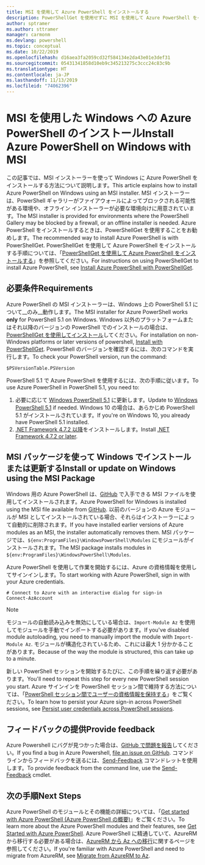 ```yaml
---
title: MSI を使用して Azure PowerShell をインストールする
description: PowerShellGet を使用せずに MSI を使用して Azure PowerShell をインストールする方法
author: sptramer
ms.author: sttramer
manager: carmonm
ms.devlang: powershell
ms.topic: conceptual
ms.date: 10/22/2019
ms.openlocfilehash: d16aea3fa2059cd32f584134e2da43e01e3def31
ms.sourcegitcommit: 05431341858d10eb9c345213275c3ccc24c83c9b
ms.translationtype: HT
ms.contentlocale: ja-JP
ms.lasthandoff: 11/13/2019
ms.locfileid: "74062396"
---
```

# <a name="install-azure-powershell-on-windows-with-msi"></a><span data-ttu-id="983a0-103">MSI を使用した Windows への Azure PowerShell のインストール</span><span class="sxs-lookup"><span data-stu-id="983a0-103">Install Azure PowerShell on Windows with MSI</span></span>

<span data-ttu-id="983a0-104">この記事では、MSI インストーラーを使って Windows に Azure PowerShell をインストールする方法について説明します。</span><span class="sxs-lookup"><span data-stu-id="983a0-104">This article explains how to install Azure PowerShell on Windows using an MSI installer.</span></span> <span data-ttu-id="983a0-105">MSI インストーラーは、PowerShell ギャラリーがファイアウォールによってブロックされる可能性がある環境や、オフライン インストーラーが必要な環境向けに用意されています。</span><span class="sxs-lookup"><span data-stu-id="983a0-105">The MSI installer is provided for environments where the PowerShell Gallery may be blocked by a firewall, or an offline installer is needed.</span></span> <span data-ttu-id="983a0-106">Azure PowerShell をインストールするときは、PowerShellGet を使用することをお勧めします。</span><span class="sxs-lookup"><span data-stu-id="983a0-106">The recommended way to install Azure PowerShell is with PowerShellGet.</span></span> <span data-ttu-id="983a0-107">PowerShellGet を使用して Azure PowerShell をインストールする手順については、「[PowerShellGet を使用して Azure PowerShell をインストールする](install-az-ps.md)」を参照してください。</span><span class="sxs-lookup"><span data-stu-id="983a0-107">For instructions on using PowerShellGet to install Azure PowerShell, see [Install Azure PowerShell with PowerShellGet](install-az-ps.md).</span></span>

## <a name="requirements"></a><span data-ttu-id="983a0-108">必要条件</span><span class="sxs-lookup"><span data-stu-id="983a0-108">Requirements</span></span>

<span data-ttu-id="983a0-109">Azure PowerShell の MSI インストーラーは、Windows 上の PowerShell 5.1 について__のみ__動作します。</span><span class="sxs-lookup"><span data-stu-id="983a0-109">The MSI installer for Azure PowerShell works __only__ for PowerShell 5.1 on Windows.</span></span> <span data-ttu-id="983a0-110">Windows 以外のプラットフォームまたはそれ以降のバージョンの PowerShell でのインストールの場合は、[PowerShellGet を使用してインストール](install-az-ps.md)してください。</span><span class="sxs-lookup"><span data-stu-id="983a0-110">For installation on non-Windows platforms or later versions of powershell, [Install with PowerShellGet](install-az-ps.md).</span></span>
<span data-ttu-id="983a0-111">PowerShell のバージョンを確認するには、次のコマンドを実行します。</span><span class="sxs-lookup"><span data-stu-id="983a0-111">To check your PowerShell version, run the command:</span></span>

```powershell-interactive
$PSVersionTable.PSVersion
```

<span data-ttu-id="983a0-112">PowerShell 5.1 で Azure PowerShell を使用するには、次の手順に従います。</span><span class="sxs-lookup"><span data-stu-id="983a0-112">To use Azure PowerShell in PowerShell 5.1, you need to:</span></span>

1. <span data-ttu-id="983a0-113">必要に応じて [Windows PowerShell 5.1](/powershell/scripting/install/installing-windows-powershell#upgrading-existing-windows-powershell) に更新します。</span><span class="sxs-lookup"><span data-stu-id="983a0-113">Update to [Windows PowerShell 5.1](/powershell/scripting/install/installing-windows-powershell#upgrading-existing-windows-powershell) if needed.</span></span> <span data-ttu-id="983a0-114">Windows 10 の場合は、あらかじめ PowerShell 5.1 がインストールされています。</span><span class="sxs-lookup"><span data-stu-id="983a0-114">If you're on Windows 10, you already have PowerShell 5.1 installed.</span></span>
2. <span data-ttu-id="983a0-115">[.NET Framework 4.7.2 以降](/dotnet/framework/install)をインストールします。</span><span class="sxs-lookup"><span data-stu-id="983a0-115">Install [.NET Framework 4.7.2 or later](/dotnet/framework/install).</span></span>

## <a name="install-or-update-on-windows-using-the-msi-package"></a><span data-ttu-id="983a0-116">MSI パッケージを使って Windows でインストールまたは更新する</span><span class="sxs-lookup"><span data-stu-id="983a0-116">Install or update on Windows using the MSI Package</span></span>

<span data-ttu-id="983a0-117">Windows 用の Azure PowerShell は、[GitHub](https://github.com/Azure/azure-powershell/releases/tag/v2.8.0-October2019) で入手できる MSI ファイルを使用してインストールされます。</span><span class="sxs-lookup"><span data-stu-id="983a0-117">Azure PowerShell for Windows is installed using the MSI file available from [GitHub](https://github.com/Azure/azure-powershell/releases/tag/v2.8.0-October2019).</span></span> <span data-ttu-id="983a0-118">以前のバージョンの Azure モジュールが MSI としてインストールされている場合、それらはインストーラーによって自動的に削除されます。</span><span class="sxs-lookup"><span data-stu-id="983a0-118">If you have installed earlier versions of Azure modules as an MSI, the installer automatically removes them.</span></span> <span data-ttu-id="983a0-119">MSI パッケージでは、`${env:ProgramFiles}\WindowsPowerShell\Modules` にモジュールがインストールされます。</span><span class="sxs-lookup"><span data-stu-id="983a0-119">The MSI package installs modules in `${env:ProgramFiles}\WindowsPowerShell\Modules`.</span></span>

<span data-ttu-id="983a0-120">Azure PowerShell を使用して作業を開始するには、Azure の資格情報を使用してサインインします。</span><span class="sxs-lookup"><span data-stu-id="983a0-120">To start working with Azure PowerShell, sign in with your Azure credentials.</span></span>

```powershell-interactive
# Connect to Azure with an interactive dialog for sign-in
Connect-AzAccount
```

> [!NOTE]
>
> <span data-ttu-id="983a0-121">モジュールの自動読み込みを無効にしている場合は、`Import-Module Az` を使用してモジュールを手動でインポートする必要があります。</span><span class="sxs-lookup"><span data-stu-id="983a0-121">If you've disabled module autoloading, you need to manually import the module with `Import-Module Az`.</span></span> <span data-ttu-id="983a0-122">モジュールが構造化されているため、これには最大 1 分かかることがあります。</span><span class="sxs-lookup"><span data-stu-id="983a0-122">Because of the way the module is structured, this can take up to a minute.</span></span>

<span data-ttu-id="983a0-123">新しい PowerShell セッションを開始するたびに、この手順を繰り返す必要があります。</span><span class="sxs-lookup"><span data-stu-id="983a0-123">You'll need to repeat this step for every new PowerShell session you start.</span></span> <span data-ttu-id="983a0-124">Azure サインインを PowerShell セッション間で維持する方法については、「[PowerShell セッション間でユーザーの資格情報を保持する](context-persistence.md)」をご覧ください。</span><span class="sxs-lookup"><span data-stu-id="983a0-124">To learn how to persist your Azure sign-in across PowerShell sessions, see [Persist user credentials across PowerShell sessions](context-persistence.md).</span></span>

## <a name="provide-feedback"></a><span data-ttu-id="983a0-125">フィードバックの提供</span><span class="sxs-lookup"><span data-stu-id="983a0-125">Provide feedback</span></span>

<span data-ttu-id="983a0-126">Azure Powershell にバグが見つかった場合は、[GitHub で問題を報告](https://github.com/Azure/azure-powershell/issues)してください。</span><span class="sxs-lookup"><span data-stu-id="983a0-126">If you find a bug in Azure Powershell, [file an issue on GitHub](https://github.com/Azure/azure-powershell/issues).</span></span>
<span data-ttu-id="983a0-127">コマンド ラインからフィードバックを送るには、[Send-Feedback](/powershell/module/az.accounts/send-feedback) コマンドレットを使用します。</span><span class="sxs-lookup"><span data-stu-id="983a0-127">To provide feedback from the command line, use the [Send-Feedback](/powershell/module/az.accounts/send-feedback) cmdlet.</span></span>

## <a name="next-steps"></a><span data-ttu-id="983a0-128">次の手順</span><span class="sxs-lookup"><span data-stu-id="983a0-128">Next Steps</span></span>

<span data-ttu-id="983a0-129">Azure PowerShell のモジュールとその機能の詳細については、「[Get started with Azure PowerShell (Azure PowerShell の概要)](get-started-azureps.md)」をご覧ください。</span><span class="sxs-lookup"><span data-stu-id="983a0-129">To learn more about the Azure PowerShell modules and their features, see [Get Started with Azure PowerShell](get-started-azureps.md).</span></span>
<span data-ttu-id="983a0-130">Azure PowerShell に精通していて、AzureRM から移行する必要がある場合は、[AzureRM から Az への移行](migrate-from-azurerm-to-az.md)に関するページを参照してください。</span><span class="sxs-lookup"><span data-stu-id="983a0-130">If you're familiar with Azure PowerShell and need to migrate from AzureRM, see [Migrate from AzureRM to Az](migrate-from-azurerm-to-az.md).</span></span>
